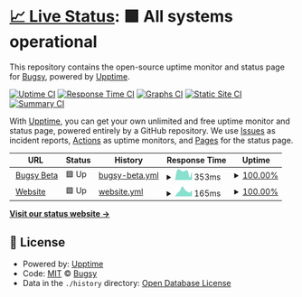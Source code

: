 # [📈 Live Status](https://status.bugsyhq.com): <!--live status--> **🟩 All systems operational**

This repository contains the open-source uptime monitor and status page for [Bugsy](https://status.bugsyhq.com), powered by [Upptime](https://github.com/upptime/upptime).

[![Uptime CI](https://github.com/bugsyhq/upptime/workflows/Uptime%20CI/badge.svg)](https://github.com/bugsyhq/upptime/actions?query=workflow%3A%22Uptime+CI%22)
[![Response Time CI](https://github.com/bugsyhq/upptime/workflows/Response%20Time%20CI/badge.svg)](https://github.com/bugsyhq/upptime/actions?query=workflow%3A%22Response+Time+CI%22)
[![Graphs CI](https://github.com/bugsyhq/upptime/workflows/Graphs%20CI/badge.svg)](https://github.com/bugsyhq/upptime/actions?query=workflow%3A%22Graphs+CI%22)
[![Static Site CI](https://github.com/bugsyhq/upptime/workflows/Static%20Site%20CI/badge.svg)](https://github.com/bugsyhq/upptime/actions?query=workflow%3A%22Static+Site+CI%22)
[![Summary CI](https://github.com/bugsyhq/upptime/workflows/Summary%20CI/badge.svg)](https://github.com/bugsyhq/upptime/actions?query=workflow%3A%22Summary+CI%22)

With [Upptime](https://upptime.js.org), you can get your own unlimited and free uptime monitor and status page, powered entirely by a GitHub repository. We use [Issues](https://github.com/bugsyhq/upptime/issues) as incident reports, [Actions](https://github.com/bugsyhq/upptime/actions) as uptime monitors, and [Pages](https://status.bugsyhq.com) for the status page.

<!--start: status pages-->
<!-- This summary is generated by Upptime (https://github.com/upptime/upptime) -->
<!-- Do not edit this manually, your changes will be overwritten -->
<!-- prettier-ignore -->
| URL | Status | History | Response Time | Uptime |
| --- | ------ | ------- | ------------- | ------ |
| <img alt="" src="https://favicons.githubusercontent.com/beta.bugsyhq.com" height="13"> [Bugsy Beta](https://beta.bugsyhq.com) | 🟩 Up | [bugsy-beta.yml](https://github.com/bugsyhq/upptime/commits/HEAD/history/bugsy-beta.yml) | <details><summary><img alt="Response time graph" src="./graphs/bugsy-beta/response-time-week.png" height="20"> 353ms</summary><br><a href="https://status.bugsyhq.com/history/bugsy-beta"><img alt="Response time 456" src="https://img.shields.io/endpoint?url=https%3A%2F%2Fraw.githubusercontent.com%2Fbugsyhq%2Fupptime%2FHEAD%2Fapi%2Fbugsy-beta%2Fresponse-time.json"></a><br><a href="https://status.bugsyhq.com/history/bugsy-beta"><img alt="24-hour response time 375" src="https://img.shields.io/endpoint?url=https%3A%2F%2Fraw.githubusercontent.com%2Fbugsyhq%2Fupptime%2FHEAD%2Fapi%2Fbugsy-beta%2Fresponse-time-day.json"></a><br><a href="https://status.bugsyhq.com/history/bugsy-beta"><img alt="7-day response time 353" src="https://img.shields.io/endpoint?url=https%3A%2F%2Fraw.githubusercontent.com%2Fbugsyhq%2Fupptime%2FHEAD%2Fapi%2Fbugsy-beta%2Fresponse-time-week.json"></a><br><a href="https://status.bugsyhq.com/history/bugsy-beta"><img alt="30-day response time 347" src="https://img.shields.io/endpoint?url=https%3A%2F%2Fraw.githubusercontent.com%2Fbugsyhq%2Fupptime%2FHEAD%2Fapi%2Fbugsy-beta%2Fresponse-time-month.json"></a><br><a href="https://status.bugsyhq.com/history/bugsy-beta"><img alt="1-year response time 456" src="https://img.shields.io/endpoint?url=https%3A%2F%2Fraw.githubusercontent.com%2Fbugsyhq%2Fupptime%2FHEAD%2Fapi%2Fbugsy-beta%2Fresponse-time-year.json"></a></details> | <details><summary><a href="https://status.bugsyhq.com/history/bugsy-beta">100.00%</a></summary><a href="https://status.bugsyhq.com/history/bugsy-beta"><img alt="All-time uptime 99.96%" src="https://img.shields.io/endpoint?url=https%3A%2F%2Fraw.githubusercontent.com%2Fbugsyhq%2Fupptime%2FHEAD%2Fapi%2Fbugsy-beta%2Fuptime.json"></a><br><a href="https://status.bugsyhq.com/history/bugsy-beta"><img alt="24-hour uptime 100.00%" src="https://img.shields.io/endpoint?url=https%3A%2F%2Fraw.githubusercontent.com%2Fbugsyhq%2Fupptime%2FHEAD%2Fapi%2Fbugsy-beta%2Fuptime-day.json"></a><br><a href="https://status.bugsyhq.com/history/bugsy-beta"><img alt="7-day uptime 100.00%" src="https://img.shields.io/endpoint?url=https%3A%2F%2Fraw.githubusercontent.com%2Fbugsyhq%2Fupptime%2FHEAD%2Fapi%2Fbugsy-beta%2Fuptime-week.json"></a><br><a href="https://status.bugsyhq.com/history/bugsy-beta"><img alt="30-day uptime 100.00%" src="https://img.shields.io/endpoint?url=https%3A%2F%2Fraw.githubusercontent.com%2Fbugsyhq%2Fupptime%2FHEAD%2Fapi%2Fbugsy-beta%2Fuptime-month.json"></a><br><a href="https://status.bugsyhq.com/history/bugsy-beta"><img alt="1-year uptime 99.96%" src="https://img.shields.io/endpoint?url=https%3A%2F%2Fraw.githubusercontent.com%2Fbugsyhq%2Fupptime%2FHEAD%2Fapi%2Fbugsy-beta%2Fuptime-year.json"></a></details>
| <img alt="" src="https://favicons.githubusercontent.com/www.bugsyhq.com" height="13"> [Website](https://www.bugsyhq.com) | 🟩 Up | [website.yml](https://github.com/bugsyhq/upptime/commits/HEAD/history/website.yml) | <details><summary><img alt="Response time graph" src="./graphs/website/response-time-week.png" height="20"> 165ms</summary><br><a href="https://status.bugsyhq.com/history/website"><img alt="Response time 362" src="https://img.shields.io/endpoint?url=https%3A%2F%2Fraw.githubusercontent.com%2Fbugsyhq%2Fupptime%2FHEAD%2Fapi%2Fwebsite%2Fresponse-time.json"></a><br><a href="https://status.bugsyhq.com/history/website"><img alt="24-hour response time 203" src="https://img.shields.io/endpoint?url=https%3A%2F%2Fraw.githubusercontent.com%2Fbugsyhq%2Fupptime%2FHEAD%2Fapi%2Fwebsite%2Fresponse-time-day.json"></a><br><a href="https://status.bugsyhq.com/history/website"><img alt="7-day response time 165" src="https://img.shields.io/endpoint?url=https%3A%2F%2Fraw.githubusercontent.com%2Fbugsyhq%2Fupptime%2FHEAD%2Fapi%2Fwebsite%2Fresponse-time-week.json"></a><br><a href="https://status.bugsyhq.com/history/website"><img alt="30-day response time 217" src="https://img.shields.io/endpoint?url=https%3A%2F%2Fraw.githubusercontent.com%2Fbugsyhq%2Fupptime%2FHEAD%2Fapi%2Fwebsite%2Fresponse-time-month.json"></a><br><a href="https://status.bugsyhq.com/history/website"><img alt="1-year response time 362" src="https://img.shields.io/endpoint?url=https%3A%2F%2Fraw.githubusercontent.com%2Fbugsyhq%2Fupptime%2FHEAD%2Fapi%2Fwebsite%2Fresponse-time-year.json"></a></details> | <details><summary><a href="https://status.bugsyhq.com/history/website">100.00%</a></summary><a href="https://status.bugsyhq.com/history/website"><img alt="All-time uptime 99.99%" src="https://img.shields.io/endpoint?url=https%3A%2F%2Fraw.githubusercontent.com%2Fbugsyhq%2Fupptime%2FHEAD%2Fapi%2Fwebsite%2Fuptime.json"></a><br><a href="https://status.bugsyhq.com/history/website"><img alt="24-hour uptime 100.00%" src="https://img.shields.io/endpoint?url=https%3A%2F%2Fraw.githubusercontent.com%2Fbugsyhq%2Fupptime%2FHEAD%2Fapi%2Fwebsite%2Fuptime-day.json"></a><br><a href="https://status.bugsyhq.com/history/website"><img alt="7-day uptime 100.00%" src="https://img.shields.io/endpoint?url=https%3A%2F%2Fraw.githubusercontent.com%2Fbugsyhq%2Fupptime%2FHEAD%2Fapi%2Fwebsite%2Fuptime-week.json"></a><br><a href="https://status.bugsyhq.com/history/website"><img alt="30-day uptime 100.00%" src="https://img.shields.io/endpoint?url=https%3A%2F%2Fraw.githubusercontent.com%2Fbugsyhq%2Fupptime%2FHEAD%2Fapi%2Fwebsite%2Fuptime-month.json"></a><br><a href="https://status.bugsyhq.com/history/website"><img alt="1-year uptime 99.99%" src="https://img.shields.io/endpoint?url=https%3A%2F%2Fraw.githubusercontent.com%2Fbugsyhq%2Fupptime%2FHEAD%2Fapi%2Fwebsite%2Fuptime-year.json"></a></details>

<!--end: status pages-->

[**Visit our status website →**](https://status.bugsyhq.com)

## 📄 License

- Powered by: [Upptime](https://github.com/upptime/upptime)
- Code: [MIT](./LICENSE) © [Bugsy](https://status.bugsyhq.com)
- Data in the `./history` directory: [Open Database License](https://opendatacommons.org/licenses/odbl/1-0/)
